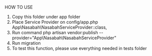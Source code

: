 HOW TO USE

1. Copy this folder under app folder
2. Place Service Provider on config/app.php 
	App\Nasabah\NasabahServiceProvider::class,
3. Run command 
	php artisan vendor:publish --provider="App\Nasabah\NasabahServiceProvider"
4. Run migration 
5. To test this function, please use everything needed in tests folder